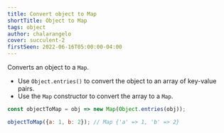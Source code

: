 ```yaml
---
title: Convert object to Map
shortTitle: Object to Map
tags: object
author: chalarangelo
cover: succulent-2
firstSeen: 2022-06-16T05:00:00-04:00
---
```


Converts an object to a `Map`.

- Use `Object.entries()` to convert the object to an array of key-value pairs.
- Use the `Map` constructor to convert the array to a `Map`.

```js
const objectToMap = obj => new Map(Object.entries(obj));
```

```js
objectToMap({a: 1, b: 2}); // Map {'a' => 1, 'b' => 2}
```
